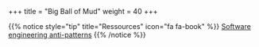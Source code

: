 +++
title = "Big Ball of Mud"
weight = 40
+++

{{% notice style="tip" title="Ressources" icon="fa fa-book" %}}
[Software engineering anti-patterns](https://en.wikipedia.org/wiki/Anti-pattern#Software_engineering_anti-patterns)
{{% /notice %}}
